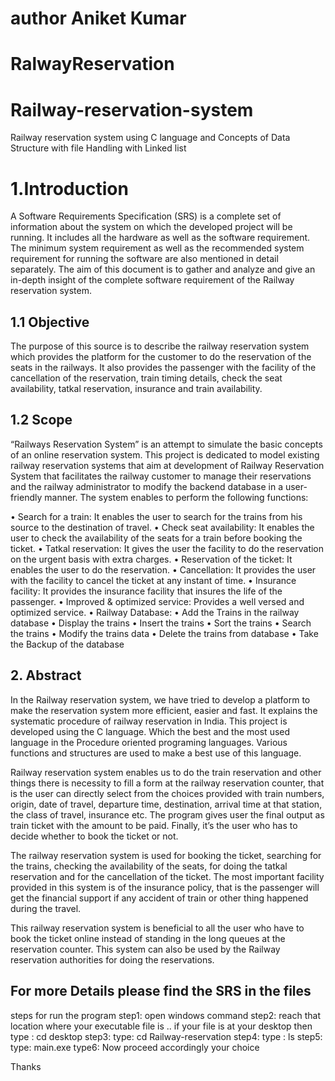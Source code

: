 # author Aniket Kumar 
# RalwayReservation
# Railway-reservation-system
Railway reservation system using C language and Concepts of Data Structure with file Handling with Linked list

# 1.Introduction

A Software Requirements Specification (SRS) is a complete set of information about the system on which the developed project will be running. It includes all the hardware as well as the software requirement. The minimum system requirement as well as the recommended system requirement for running the software are also mentioned in detail separately. The aim of this document is to gather and analyze and give an in-depth insight of the complete software requirement of the Railway reservation system.

## 1.1	Objective
The purpose of this source is to describe the railway reservation system which provides the platform for the customer to do the reservation of the seats in the railways. It also provides the passenger with the facility of the cancellation of the reservation, train timing details, check the seat availability, tatkal reservation, insurance and train availability.  


## 1.2 Scope
“Railways Reservation System” is an attempt to simulate the basic concepts of an online reservation system. This project is dedicated to model existing railway reservation systems that aim at development of Railway Reservation System that facilitates the railway customer to manage their reservations and the railway administrator to modify the backend database in a user-friendly manner. The system enables to perform the following functions:

•	Search for a train: It enables the user to search for the trains from his source to the destination of travel.
•	Check seat availability: It enables the user to check the availability of the seats for a train before booking the ticket.
•	Tatkal reservation: It gives the user the facility to do the reservation on the urgent basis with extra charges.
•	Reservation of the ticket: It enables the user to do the reservation.
•	Cancellation: It provides the user with the facility to cancel the ticket at any instant of time.
•	Insurance facility: It provides the insurance facility that insures the life of the passenger.
•	Improved & optimized service: Provides a well versed and optimized service.
•	Railway Database:
•	Add the Trains in the railway database
•	Display the trains 
•	Insert the trains 
•	Sort the trains
•	Search the trains
•	Modify the trains data
•	Delete the trains from database
•	Take the Backup of the database

## 2. Abstract
In the Railway reservation system, we have tried to develop a platform to make the reservation system more efficient, easier and fast. It explains the systematic procedure of railway reservation in India. This project is developed using the C language. Which the best and the most used language in the Procedure oriented programing languages. Various functions and structures are used to make a best use of this language.

Railway reservation system enables us to do the train reservation and other things there is necessity to fill a form at the railway reservation counter, that is the user can directly select from the choices provided with train numbers, origin, date of travel, departure time, destination, arrival time at that station, the class of travel, insurance etc. The program gives user the final output as train ticket with the amount to be paid. Finally, it’s the user who has to decide whether to book the ticket or not.

The railway reservation system is used for booking the ticket, searching for the trains, checking the availability of the seats, for doing the tatkal reservation and for the cancellation of the ticket. The most important facility provided in this system is of the insurance policy, that is the passenger will get the financial support if any accident of train or other thing happened during the travel. 

This railway reservation system is beneficial to all the user who have to book the ticket online instead of standing in the long queues at the reservation counter. This system can also be used by the Railway reservation authorities for doing the reservations.

## For more Details please find the SRS in the files


steps for run the program 
step1: open windows command
step2: reach  that location where your  executable file is .. if your file is at your desktop then type : cd desktop
step3: type:  cd  Railway-reservation 
step4: type : ls 
step5: type: main.exe
type6: Now proceed accordingly your choice 




Thanks

